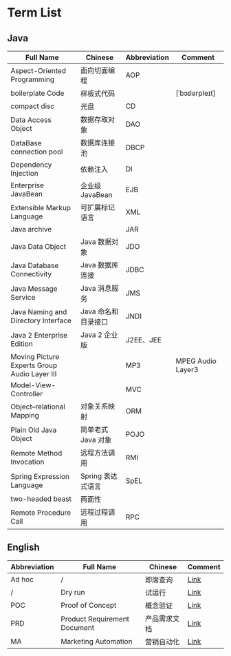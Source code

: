 # Term List

## Java

| Full Name | Chinese |  Abbreviation | Comment |
| ---- | ---- | ---- | ---- |
| Aspect-Oriented Programming | 面向切面编程 | AOP |
| boilerplate Code | 样板式代码 | | [ˈbɔɪlərpleɪt] |
| compact disc | 光盘 | CD |
| Data Access Object | 数据存取对象 | DAO |
| DataBase connection pool | 数据库连接池 | DBCP |
| Dependency Injection | 依赖注入 | DI |
| Enterprise JavaBean | 企业级 JavaBean | EJB |
| Extensible Markup Language | 可扩展标记语言 | XML |
| Java archive | | JAR |
| Java Data Object | Java 数据对象 | JDO |
| Java Database Connectivity | Java 数据库连接 | JDBC |
| Java Message Service| Java 消息服务 | JMS |
| Java Naming and Directory Interface | Java 命名和目录接口 | JNDI |
| Java 2 Enterprise Edition | Java 2 企业版 | J2EE、JEE |
| Moving Picture Experts Group Audio Layer III | | MP3| MPEG Audio Layer3 |
| Model-View-Controller | | MVC |
| Object–relational Mapping | 对象关系映射 | ORM |
| Plain Old Java Object | 简单老式 Java 对象 | POJO |
| Remote Method Invocation | 远程方法调用| RMI |
| Spring Expression Language | Spring 表达式语言 | SpEL |
| two-headed beast | 两面性 |
| Remote Procedure Call | 远程过程调用 | RPC |

## English

| Abbreviation | Full Name | Chinese | Comment |
| ---- | ---- | ---- | ---- |
| Ad hoc | / | 即席查询 | [Link](https://zh.wikipedia.org/wiki/Ad_hoc) |
| / | Dry run | 试运行 | [Link](https://en.wikipedia.org/wiki/Dry_run_(testing)) |
| POC | Proof of Concept | 概念验证 | [Link](https://zhuanlan.zhihu.com/p/39820024) |
| PRD | Product Requirement Document | 产品需求文档 | [Link](https://www.zhihu.com/question/19655491/answer/335963630) |
| MA | Marketing Automation | 营销自动化 | [Link](https://www.pinweima.com/MA/) |
